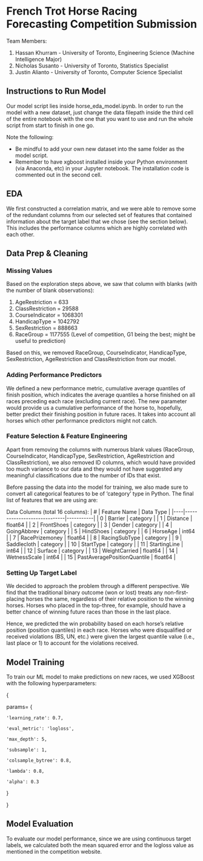 # French Trot Horse Racing Forecasting Competition Submission

Team Members:
1) Hassan Khurram - University of Toronto, Engineering Science (Machine Intelligence Major)
2) Nicholas Susanto - University of Toronto, Statistics Specialist
3) Justin Alianto - University of Toronto, Computer Science Specialist

## Instructions to Run Model
Our model script lies inside horse_eda_model.ipynb. In order to run the model with a new dataset, just change the data filepath inside the third cell of the entire notebook with the one that you want to use and run the whole script from start to finish in one go.

Note the following:
- Be mindful to add your own new dataset into the same folder as the model script.
- Remember to have xgboost installed inside your Python environment (via Anaconda, etc) in your Jupyter notebook. The installation code is commented out in the second cell.

## EDA
We first constructed a correlation matrix, and we were able to remove some of the redundant columns from our selected set of features that contained information about the target label that we chose (see the section below). This includes the performance columns which are highly correlated with each other.

## Data Prep & Cleaning
### Missing Values
Based on the exploration steps above, we saw that column with blanks (with the number of blank observations):
1) AgeRestriction = 633
2) ClassRestriction = 29588
3) CourseIndicator = 1068301
4) HandicapType = 1042792
5) SexRestriction = 888663
6) RaceGroup = 1177555 (Level of competition, G1 being the best; might be useful to prediction)

Based on this, we removed RaceGroup, CourseIndicator, HandicapType, SexRestriction, AgeRestriction and ClassRestriction from our model.

### Adding Performance Predictors
We defined a new performance metric, cumulative average quantiles of finish position, which indicates the average quantiles a horse finished on all races preceding each race (excluding current race). The new parameter would provide us a cumulative performance of the horse to, hopefully, better predict their finishing position in future races. It takes into account all horses which other performance predictors might not catch.

### Feature Selection & Feature Engineering
Apart from removing the columns with numerous blank values (RaceGroup, CourseIndicator, HandicapType, SexRestriction, AgeRestriction and ClassRestriction), we also removed ID columns, which would have provided too much variance to our data and they would not have suggested any meaningful classifications due to the number of IDs that exist.

Before passing the data into the model for training, we also made sure to convert all categorical features to be of ‘category’ type in Python. The final list of features that we are using are:

Data Columns (total 16 columns):
| #  | Feature Name                | Data Type |
|----|-----------------------------|-----------|
| 0  | Barrier                     | category  |
| 1  | Distance                    | float64   |
| 2  | FrontShoes                  | category  |
| 3  | Gender                      | category  |
| 4  | GoingAbbrev                 | category  |
| 5  | HindShoes                   | category  |
| 6  | HorseAge                    | int64     |
| 7  | RacePrizemoney              | float64   |
| 8  | RacingSubType               | category  |
| 9  | Saddlecloth                 | category  |
| 10 | StartType                   | category  |
| 11 | StartingLine                | int64     |
| 12 | Surface                     | category  |
| 13 | WeightCarried               | float64   |
| 14 | WetnessScale                | int64     |
| 15 | PastAveragePositionQuantile | float64   |

### Setting Up Target Label
We decided to approach the problem through a different perspective. We find that the traditional binary outcome (won or lost) treats any non-first-placing horses the same, regardless of their relative position to the winning horses. Horses who placed in the top-three, for example, should have a better chance of winning future races than those in the last place.

Hence, we predicted the win probability based on each horse’s relative position (position quantiles) in each race. Horses who were disqualified or received violations (BS, UN, etc.) were given the largest quantile value (i.e., last place or 1) to account for the violations received.

## Model Training
To train our ML model to make predictions on new races, we used XGBoost with the following hyperparameters:

{

params= {

    'learning_rate': 0.7, 
    
    'eval_metric': 'logloss',
    
    'max_depth': 5,
    
    'subsample': 1,
    
    'colsample_bytree': 0.8,
    
    'lambda': 0.8,
    
    'alpha': 0.3
    
}

}

## Model Evaluation
To evaluate our model performance, since we are using continuous target labels, we calculated both the mean squared error and the logloss value as mentioned in the competition website.

